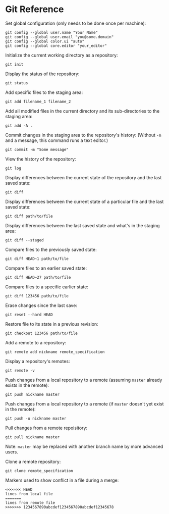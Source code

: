 # Git Reference

Set global configuration (only needs to be done once per machine):

~~~
git config --global user.name "Your Name"
git config --global user.email "you@some.domain"
git config --global color.ui "auto"
git config --global core.editor "your_editor"
~~~

Initialize the current working directory as a repository:

~~~
git init
~~~

Display the status of the repository:

~~~
git status
~~~

Add specific files to the staging area:

~~~
git add filename_1 filename_2
~~~

Add all modified files in the current directory and its sub-directories to the staging area:

~~~
git add -A .
~~~

Commit changes in the staging area to the repository's history:
(Without `-m` and a message, this command runs a text editor.)

~~~
git commit -m "Some message"
~~~

View the history of the repository:

~~~
git log
~~~

Display differences between the current state of the repository and the last saved state:

~~~
git diff
~~~

Display differences between the current state of a particular file and the last saved state:

~~~
git diff path/to/file
~~~

Display differences between the last saved state and what's in the staging area:

~~~
git diff --staged
~~~

Compare files to the previously saved state:

~~~
git diff HEAD~1 path/to/file
~~~

Compare files to an earlier saved state:

~~~
git diff HEAD~27 path/to/file
~~~

Compare files to a specific earlier state:

~~~
git diff 123456 path/to/file
~~~

Erase changes since the last save:

~~~
git reset --hard HEAD
~~~

Restore file to its state in a previous revision:

~~~
git checkout 123456 path/to/file
~~~

Add a remote to a repository:

~~~
git remote add nickname remote_specification
~~~

Display a repository's remotes:

~~~
git remote -v
~~~

Push changes from a local repository to a remote (assuming `master` already exists in the remote):

~~~
git push nickname master
~~~

Push changes from a local repository to a remote (if `master` doesn't yet exist in the remote):

~~~
git push -u nickname master
~~~

Pull changes from a remote repoisitory:

~~~
git pull nickname master
~~~

Note: `master` may be replaced with another branch name by more advanced users.

Clone a remote repository:

~~~
git clone remote_specification
~~~

Markers used to show conflict in a file during a merge:

~~~
<<<<<<< HEAD
lines from local file
=======
lines from remote file
>>>>>>> 1234567890abcdef1234567890abcdef12345678
~~~
